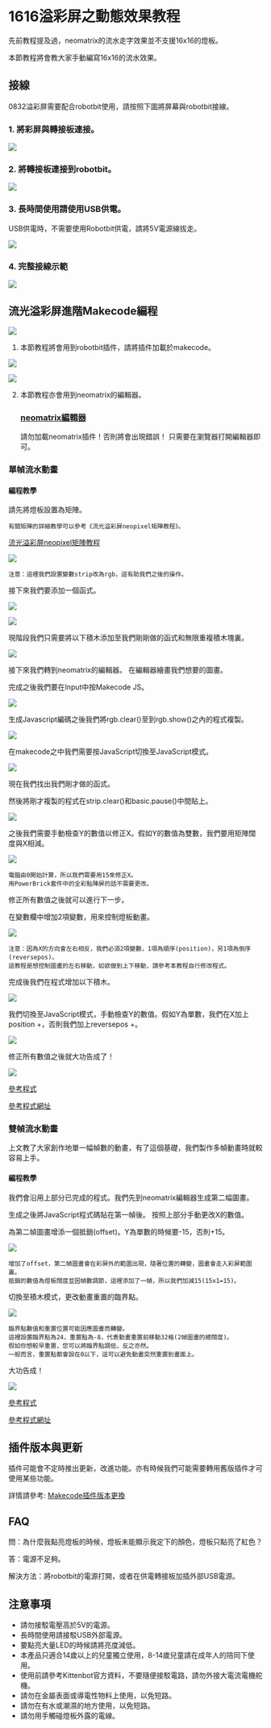 # 1616溢彩屏之動態效果教程

先前教程提及過，neomatrix的流水走字效果並不支援16x16的燈板。

本節教程將會教大家手動編寫16x16的流水效果。

## 接線

0832溢彩屏需要配合robotbit使用，請按照下圖將屏幕與robotbit接線。

### 1. 將彩屏與轉接板連接。

![](./LEDMatrixT1/matrixtoadapter.jpg)

### 2. 將轉接板連接到robotbit。

![](./LEDMatrixT3/adaptertorobotbit.png)

### 3. 長時間使用請使用USB供電。

USB供電時，不需要使用Robotbit供電，請將5V電源線拔走。

![](./LEDMatrix/usb.jpg)

### 4. 完整接線示範

![](./LEDMatrix/usbpower.jpg)

## 流光溢彩屏進階Makecode編程

![](./images/mcbanner.png)

1. 本節教程將會用到robotbit插件，請將插件加載於makecode。

![](./LEDMatrixT1/2.png) 

![](./LEDMatrixT1/1.png) 

2. 本節教程亦會用到neomatrix的編輯器。

    ### [neomatrix編輯器](https://kittenbot.github.io/pxt-neomatrix/index.html)
    


    請勿加載neomatrix插件！否則將會出現錯誤！
    只需要在瀏覽器打開編輯器即可。

### 單幀流水動畫

#### 編程教學

請先將燈板設置為矩陣。

    有關矩陣的詳細教學可以參考《流光溢彩屏neopixel矩陣教程》。
    
[流光溢彩屏neopixel矩陣教程](./LEDMatrixT3.md)

![](./LEDMatrixT4/code1.png)

    注意：這裡我們設置變數strip改為rgb，這有助我們之後的操作。

接下來我們要添加一個函式。

![](./LEDMatrixT4/function1.png)

![](./LEDMatrixT4/function3.png)

現階段我們只需要將以下積木添加至我們剛剛做的函式和無限重複積木塊裏。

![](./LEDMatrixT4/code2.png)

接下來我們轉到neomatrix的編輯器。
在編輯器繪畫我們想要的圖畫。

完成之後我們要在Input中按Makecode JS。

![](./LEDMatrixT4/editor1.png)

生成Javascript編碼之後我們將rgb.clear()至到rgb.show()之內的程式複製。

![](./LEDMatrixT4/editor2.png)
        
在makecode之中我們需要按JavaScript切換至JavaScript模式。

![](./LEDMatrixT4/editor3.png)

現在我們找出我們剛才做的函式。

然後將剛才複製的程式在strip.clear()和basic.pause()中間貼上。

![](./LEDMatrixT4/js2.png)

之後我們需要手動檢查Y的數值以修正X。假如Y的數值為雙數，我們要用矩陣闊度與X相減。

![](./LEDMatrixT4/js1.png)

    電腦由0開始計算，所以我們需要用15來修正X。
    用PowerBrick套件中的全彩點陣屏的話不需要更改。

修正所有數值之後就可以進行下一步。

在變數欄中增加2項變數，用來控制燈板動畫。

![](./LEDMatrixT4/editor4.png)

    注意：因為X的方向會左右相反，我們必須2項變數，1項為順序(position)，另1項為倒序(reversepos)。
    這教程是想控制圖畫的左右移動，如欲做到上下移動，請參考本教程自行修改程式。

完成後我們在程式增加以下積木。

![](./LEDMatrixT4/code3.png)

我們切換至JavaScript模式，手動檢查Y的數值。假如Y為單數，我們在X加上position +，否則我們加上reversepos +。

![](./LEDMatrixT4/js3.png)

修正所有數值之後就大功告成了！

![](./LEDMatrixT4/1frame.gif)

[參考程式](https://bit.ly/LEDMatrixT4_01Hex)

[參考程式網址](https://makecode.microbit.org/_dtwYPt8zvXEp)

### 雙幀流水動畫

上文教了大家創作地單一幅幀數的動畫，有了這個基礎，我們製作多幀動畫時就較容易上手。

#### 編程教學

我們會沿用上部分已完成的程式。我們先到neomatrix編輯器生成第二幅圖畫。

生成之後將JavaScript程式碼貼在第一幀後。 按照上部分手動更改X的數值。

為第二幀圖畫增添一個抵銷(offset)。Y為單數的時候要-15，否則+15。

![](./LEDMatrixT4/js4.png)

    增加了offset，第二幀圖畫會在彩屏外的範圍出現，隨著位置的轉變，圖畫會走入彩屏範圍裏。
    抵銷的數值為燈板闊度並因幀數調節，這裡添加了一幀，所以我們加減15(15x1=15)。

切換至積木模式，更改動畫重置的臨界點。

![](./LEDMatrixT4/code4.png)


    臨界點數值和重置位置可能因應圖畫而轉變。
    這裡設置臨界點為24，重置點為-8，代表動畫重置前移動32格(2幀圖畫的總闊度)。
    假如你想較早重置，您可以將臨界點調低，反之亦然。
    一般而言，重置點都會設在0以下，這可以避免動畫突然重置到畫面上。

大功告成！

![](./LEDMatrixT4/2frame.gif)

[參考程式](https://bit.ly/LEDMatrixT4_02Hex)

[參考程式網址](https://makecode.microbit.org/_AxqhpeafJ8jv)

## 插件版本與更新

插件可能會不定時推出更新，改進功能。亦有時候我們可能需要轉用舊版插件才可使用某些功能。

詳情請參考: [Makecode插件版本更換](../../../Makecode/makecode_extensionUpdate)

## FAQ

問：為什麼我點亮燈板的時候，燈板未能顯示我定下的顏色，燈板只點亮了紅色？

答：電源不足夠。

解決方法：將robotbit的電源打開，或者在供電轉接板加插外部USB電源。

## 注意事項
- 請勿接駁電壓高於5V的電源。
- 長時間使用請接駁USB外部電源。
- 要點亮大量LED的時候請將亮度減低。
- 本產品只適合14歲以上的兒童獨立使用，8-14歲兒童請在成年人的陪同下使用。
- 使用前請參考Kittenbot官方資料，不要隨便接駁電路，請勿外接大電流電機舵機。
- 請勿在金屬表面或導電性物料上使用，以免短路。
- 請勿在有水或潮濕的地方使用，以免短路。
- 請勿用手觸碰燈板外露的電線。    
